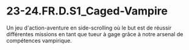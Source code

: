 # 23-24.FR.D.S1_Caged-Vampire
Un jeu d'action-aventure en side-scrolling où le but est de réussir différentes missions en tant que tueur à gage grâce à notre arsenal de compétences vampirique.
